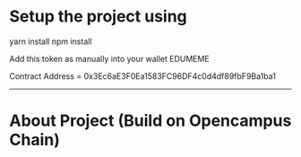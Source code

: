 # Setup the project using 

yarn install 
npm install

Add this token as manually into your wallet EDUMEME

Contract Address = 0x3Ec6aE3F0Ea1583FC96DF4c0d4df89fbF9Ba1ba1

------------

# About Project (Build on Opencampus Chain)

